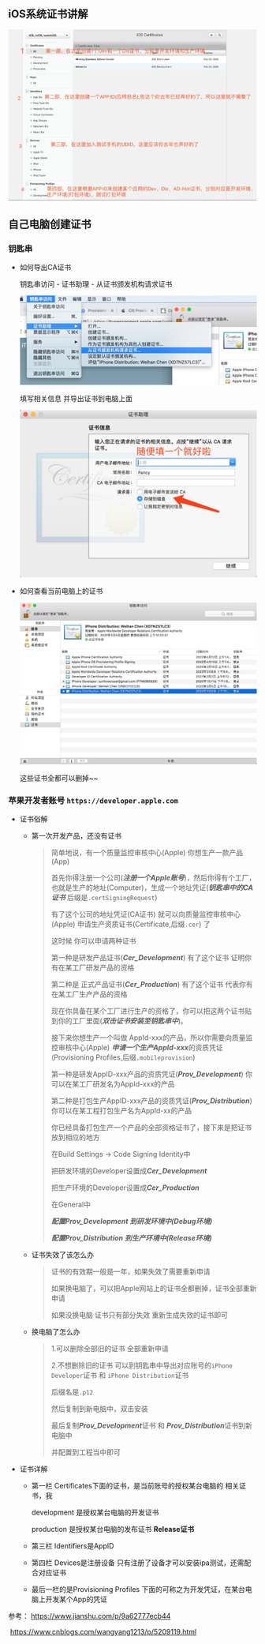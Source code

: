 ## iOS系统证书讲解

![这是一个图片](1.jpg)



## 自己电脑创建证书

### 钥匙串

- 如何导出CA证书

  钥匙串访问 - 证书助理 - 从证书颁发机构请求证书

  ![这是一个图片](start_create_ca_cer.jpg)

  填写相关信息 并导出证书到电脑上面

  ![这是一个图片](create_ca_cer.jpg)



- 如何查看当前电脑上的证书

  ![这是一个图片](computer_keys_cers.jpg)

  这些证书全都可以删掉~~



### 苹果开发者账号 `https://developer.apple.com`

- 证书俗解

  - 第一次开发产品，还没有证书

      > 简单地说，有一个质量监控审核中心(Apple)  你想生产一款产品(App)
      >
      > 首先你得注册一个公司(***注册一个Apple账号***)，然后你得有个工厂，也就是生产的地址(Computer)，生成一个地址凭证(***钥匙串中的CA证书*** 后缀是`.certSigningRequest`)
      >
      > 有了这个公司的地址凭证(CA证书) 就可以向质量监控审核中心(Apple) 申请生产资质证书(Certificate,后缀`.cer`) 了
      >
      > 这时候 你可以申请两种证书 
      >
      > 第一种是研发产品证书(***Cer_Development***) 有了这个证书 证明你有在某工厂研发产品的资格
      >
      > 第二种是 正式产品证书(***Cer_Production***) 有了这个证书 代表你有在某工厂生产产品的资格
      >
      > 
      >
      > 现在你具备在某个工厂进行生产的资格了，你可以把这两个证书贴到你的工厂里面(***双击证书安装至钥匙串中***)。
      >
      > 接下来你想生产一个叫做 AppId-xxx的产品，所以你需要向质量监控审核中心(Apple) ***申请一个生产AppId-xxx***的资质凭证(Provisioning Profiles,后缀`.mobileprovision`)
      >
      > 第一种是研发AppID-xxx产品的资质凭证(***Prov_Development***)  你可以在某工厂研发名为AppId-xxx的产品
      >
      > 第二种是打包生产AppID-xxx产品的资质凭证(***Prov_Distribution***) 你可以在某工程打包生产名为AppId-xx的产品
      >
      > 
      >
      > 你已经具备打包生产一个产品的全部资格证书了，接下来是把证书放到相应的地方
      >
      > 在Build Settings -> Code Signing Identity中
      >
      > 把研发环境的Developer设置成***Cer_Development***
      >
      > 把生产环境的Developer设置成***Cer_Production***
      >
      > 在General中
      >
      > ***配置Prov_Development 到研发环境中(Debug环境)***
      >
      > ***配置Prov_Distribution 到生产环境中(Release环境)***

  - 证书失效了该怎么办

      > 证书的有效期一般是一年，如果失效了需要重新申请
      >
      > 如果换电脑了，可以把Apple网站上的证书全都删掉，证书全部重新申请
      >
      > 如果没换电脑 证书只有部分失效 重新生成失效的证书即可

  - 换电脑了怎么办

      > 1.可以删除全部旧的证书 全部重新申请
      >
      > 2.不想删除旧的证书 可以到钥匙串中导出对应账号的`iPhone Developer`证书 和 `iPhone Distribution`证书
      >
      > 后缀名是`.p12`
      >
      > 然后复制到新电脑中，双击安装
      >
      > 最后复制***Prov_Development***证书 和 ***Prov_Distribution***证书到新电脑中
      >
      > 并配置到工程当中即可



- 证书详解

  - 第一栏 Certificates下面的证书，是当前账号的授权某台电脑的 相关证书，我

     development 是授权某台电脑的开发证书

     production 是授权某台电脑的发布证书 **Release证书**

  - 第三栏 Identifiers是AppID

  - 第四栏 Devices是注册设备 只有注册了设备才可以安装ipa测试，还需配合对应证书

  - 最后一栏的是Provisioning Profiles 下面的可称之为开发凭证，在某台电脑上开发某个App的凭证

   



参考：	https://www.jianshu.com/p/9a62777ecb44

​		https://www.cnblogs.com/wangyang1213/p/5209119.html